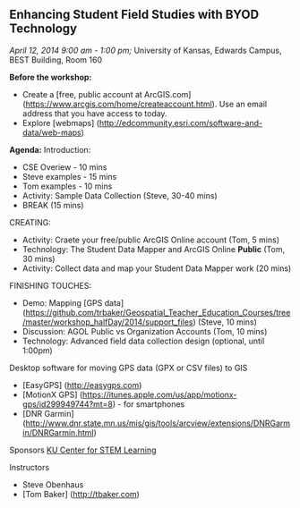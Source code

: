## Enhancing Student Field Studies with BYOD Technology
*April 12, 2014  9:00 am - 1:00 pm;* 
University of Kansas, Edwards Campus, BEST Building, Room 160

**Before the workshop:**
* Create a [free, public account at ArcGIS.com] (https://www.arcgis.com/home/createaccount.html). Use an email address that you have access to today.
* Explore [webmaps] (http://edcommunity.esri.com/software-and-data/web-maps)

**Agenda:**
Introduction:
* CSE Overiew - 10 mins
* Steve examples - 15 mins
* Tom examples - 10 mins
* Activity: Sample Data Collection (Steve, 30-40 mins)
* BREAK (15 mins)

CREATING:
* Activity: Craete your free/public ArcGIS Online account (Tom, 5 mins)
* Technology: The Student Data Mapper and ArcGIS Online **Public** (Tom, 30 mins)
* Activity: Collect data and map your Student Data Mapper work (20 mins)

FINISHING TOUCHES:
* Demo: Mapping [GPS data] (https://github.com/trbaker/Geospatial_Teacher_Education_Courses/tree/master/workshop_halfDay/2014/support_files) (Steve, 10 mins)
* Discussion: AGOL Public vs Organization Accounts (Tom, 10 mins)
* Technology: Advanced field data collection design (optional, until 1:00pm)


Desktop software for moving GPS data (GPX or CSV files) to GIS
* [EasyGPS] (http://easygps.com) 
* [MotionX GPS] (https://itunes.apple.com/us/app/motionx-gps/id299949744?mt=8) - for smartphones
* [DNR Garmin] (http://www.dnr.state.mn.us/mis/gis/tools/arcview/extensions/DNRGarmin/DNRGarmin.html)

Sponsors
[KU Center for STEM Learning](http://www.kuscied.org)

Instructors
* Steve Obenhaus
* [Tom Baker] (http://tbaker.com)